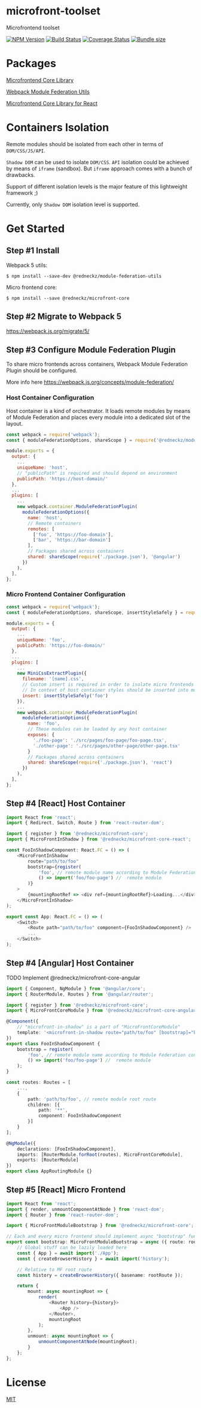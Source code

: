 # microfront-toolset

Microfrontend toolset

[![NPM Version][npm-image]][npm-url]
[![Build Status][build-image]][build-url]
[![Coverage Status][coverage-image]][coverage-url]
[![Bundle size][bundlephobia-image]][bundlephobia-url]

# Packages

[Microfrontend Core Library](./packages/microfront-core/README.md)

[Webpack Module Federation Utils](./packages/module-federation-utils/README.md)

[Microfrontend Core Library for React](./packages/microfront-core-react/README.md)

# Containers Isolation

Remote modules should be isolated from each other in terms of `DOM/CSS/JS/API`.

`Shadow DOM` can be used to isolate `DOM/CSS`. `API` isolation could be achieved by means of `iframe` (sandbox). But `iframe` approach comes with a bunch of drawbacks.

Support of different isolation levels is the major feature of this lightweight framework ;)

Currently, only `Shadow DOM` isolation level is supported.

# Get Started

## Step #1 Install

Webpack 5 utils:

`$ npm install --save-dev @redneckz/module-federation-utils`

Micro frontend core:

`$ npm install --save @redneckz/microfront-core`

## Step #2 Migrate to Webpack 5

https://webpack.js.org/migrate/5/

## Step #3 Configure Module Federation Plugin

To share micro frontends across containers, Webpack Module Federation Plugin should be configured.

More info here https://webpack.js.org/concepts/module-federation/

### Host Container Configuration

Host container is a kind of orchestrator. It loads remote modules by means of Module Federation and places every module into a dedicated slot of the layout.

```js
const webpack = require('webpack');
const { moduleFederationOptions, shareScope } = require('@redneckz/module-federation-utils');

module.exports = {
  output: {
    ...
    uniqueName: 'host',
    // "publicPath" is required and should depend on environment
    publicPath: 'https://host-domain/'
  },
  ...
  plugins: [
    ...
    new webpack.container.ModuleFederationPlugin(
      moduleFederationOptions({
        name: 'host',
        // Remote containers
        remotes: [
          ['foo', 'https://foo-domain'],
          ['bar', 'https://bar-domain']
        ],
        // Packages shared across containers
        shared: shareScope(require('./package.json'), '@angular')
      })
    ),
  ],
};
```

### Micro Frontend Container Configuration

```js
const webpack = require('webpack');
const { moduleFederationOptions, shareScope, insertStyleSafely } = require('@redneckz/module-federation-utils');

module.exports = {
  output: {
    ...
    uniqueName: 'foo',
    publicPath: 'https://foo-domain/'
  },
  ...
  plugins: [
    ...
    new MiniCssExtractPlugin({
      filename: '[name].css',
      // Custom insert is required in order to isolate micro frontends from each other
      // In context of host container styles should be inserted into mounting root
      insert: insertStyleSafely('foo')
    }),
    ...
    new webpack.container.ModuleFederationPlugin(
      moduleFederationOptions({
        name: 'foo',
        // These modules can be loaded by any host container
        exposes: {
          './foo-page': './src/pages/foo-page/foo-page.tsx',
          './other-page': './src/pages/other-page/other-page.tsx'
        }
        // Packages shared across containers
        shared: shareScope(require('./package.json'), 'react')
      })
    ),
  ],
};
```

## Step #4 [React] Host Container

```ts
import React from 'react';
import { Redirect, Switch, Route } from 'react-router-dom';

import { register } from '@redneckz/microfront-core';
import { MicroFrontInShadow } from '@redneckz/microfront-core-react';

const FooInShadowComponent: React.FC = () => (
    <MicroFrontInShadow
        route="path/to/foo"
        bootstrap={register(
            'foo', // remote module name according to Module Federation config
            () => import('foo/foo-page') //  remote module
        )}
    >
        {mountingRootRef => <div ref={mountingRootRef}>Loading...</div>}
    </MicroFrontInShadow>
);

export const App: React.FC = () => (
    <Switch>
        <Route path="path/to/foo" component={FooInShadowComponent} />
        ...
    </Switch>
);
```

## Step #4 [Angular] Host Container

TODO Implement @redneckz/microfront-core-angular

```ts
import { Component, NgModule } from '@angular/core';
import { RouterModule, Routes } from '@angular/router';

import { register } from '@redneckz/microfront-core';
import { MicroFrontCoreModule } from '@redneckz/microfront-core-angular';

@Component({
    // "microfront-in-shadow" is a part of "MicroFrontCoreModule"
    template: '<microfront-in-shadow route="path/to/foo" [bootstrap]="bootstrap"></microfront-in-shadow>'
})
export class FooInShadowComponent {
    bootstrap = register(
        'foo', // remote module name according to Module Federation config
        () => import('foo/foo-page') //  remote module
    );
}

const routes: Routes = [
    ...,
    {
        path: 'path/to/foo', // remote module root route
        children: [{
            path: '**',
            component: FooInShadowComponent
        }]
    }
];

@NgModule({
    declarations: [FooInShadowComponent],
    imports: [RouterModule.forRoot(routes), MicroFrontCoreModule],
    exports: [RouterModule]
})
export class AppRoutingModule {}
```

## Step #5 [React] Micro Frontend

```ts
import React from 'react';
import { render, unmountComponentAtNode } from 'react-dom';
import { Router } from 'react-router-dom';

import { MicroFrontModuleBootstrap } from '@redneckz/microfront-core';

// Each and every micro frontend should implement async "bootstrap" function
export const bootstrap: MicroFrontModuleBootstrap = async ({ route: rootRoute }) => {
    // Global stuff can be lazily loaded here
    const { App } = await import('./App');
    const { createBrowserHistory } = await import('history');

    // Relative to MF root route
    const history = createBrowserHistory({ basename: rootRoute });

    return {
        mount: async mountingRoot => {
            render(
                <Router history={history}>
                    <App />
                </Router>,
                mountingRoot
            );
        },
        unmount: async mountingRoot => {
            unmountComponentAtNode(mountingRoot);
        }
    };
};
```

# License

[MIT](http://vjpr.mit-license.org)

[npm-image]: https://badge.fury.io/js/%40redneckz%2Fmicrofront-core.svg
[npm-url]: https://www.npmjs.com/package/%40redneckz%2Fmicrofront-core
[build-image]: https://cloud.drone.io/api/badges/redneckz/microfront-core/status.svg
[build-url]: https://cloud.drone.io/redneckz/microfront-core
[coverage-image]: https://codecov.io/gh/redneckz/microfront-core/branch/main/graph/badge.svg?token=WMWRVVHT0C
[coverage-url]: https://codecov.io/gh/redneckz/microfront-core
[bundlephobia-image]: https://badgen.net/bundlephobia/min/@redneckz/microfront-core
[bundlephobia-url]: https://bundlephobia.com/result?p=@redneckz/microfront-core
